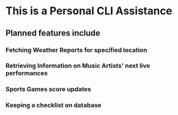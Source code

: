 # This is a Personal CLI Assistance
## Planned features include
### Fetching Weather Reports for specified location
### Retrieving Information on Music Artists' next live performances
### Sports Games score updates
### Keeping a checklist on database
